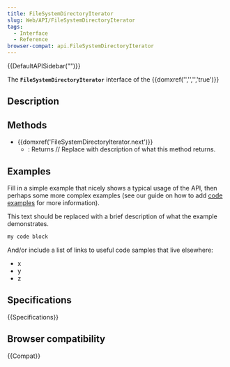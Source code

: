 ```yaml
---
title: FileSystemDirectoryIterator
slug: Web/API/FileSystemDirectoryIterator
tags:
  - Interface
  - Reference
browser-compat: api.FileSystemDirectoryIterator
---
```

{{DefaultAPISidebar("")}}

The **`FileSystemDirectoryIterator`** interface of the {{domxref('','','','true')}} 

## Description

 





## Methods

- {{domxref('FileSystemDirectoryIterator.next')}}
  - : Returns // Replace with description of what this method returns.

## Examples

Fill in a simple example that nicely shows a typical usage of the API, then perhaps some more complex examples (see our guide on how to add [code examples](/en-US/docs/MDN/Contribute/Structures/Code_examples) for more information).

This text should be replaced with a brief description of what the example demonstrates.

```js
my code block
```

And/or include a list of links to useful code samples that live elsewhere:

*   x
*   y
*   z

## Specifications

{{Specifications}}

## Browser compatibility

{{Compat}}


